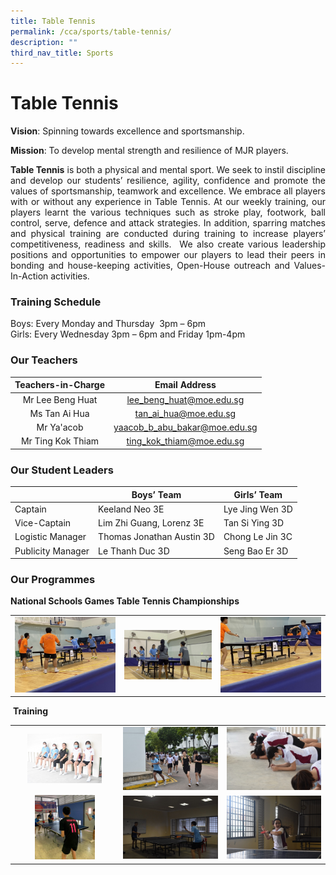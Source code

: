 ```yaml
---
title: Table Tennis
permalink: /cca/sports/table-tennis/
description: ""
third_nav_title: Sports
---
```

# Table Tennis


**Vision**: Spinning towards excellence and sportsmanship.  

**Mission**: To develop mental strength and resilience of MJR players.

<p style="text-align: justify;"><b>Table Tennis</b> is both a physical and mental sport. We seek to instil discipline and develop our students’ resilience, agility, confidence and promote the values of sportsmanship, teamwork and excellence. We embrace all players with or without any experience in Table Tennis. At our weekly training, our players learnt the various techniques such as stroke play, footwork, ball control, serve, defence and attack strategies. In addition, sparring matches and physical training are conducted during training to increase players’ competitiveness, readiness and skills.  We also create various leadership positions and opportunities to empower our players to lead their peers in bonding and house-keeping activities, Open-House outreach and Values-In-Action activities. </p>

### Training Schedule

Boys: Every Monday and Thursday  3pm – 6pm     
Girls: Every Wednesday 3pm – 6pm and Friday 1pm-4pm

### Our Teachers

| Teachers-in-Charge | Email Address                  |
|:--------------:|:----------------------:|
|  Mr Lee Beng Huat  |    lee_beng_huat@moe.edu.sg    |
|   Ms Tan Ai Hua    |     tan_ai_hua@moe.edu.sg      |
|     Mr Ya'acob     |  yaacob_b_abu_bakar@moe.edu.sg |
| Mr Ting Kok Thiam  |    ting_kok_thiam@moe.edu.sg   |


### Our Student Leaders

|                   | Boys’ Team                | Girls’ Team     |
|---------------|---------------------|--------------|
| Captain           | Keeland Neo 3E            | Lye Jing Wen 3D |
| Vice-Captain      | Lim Zhi Guang, Lorenz 3E  | Tan Si Ying 3D  |
| Logistic Manager  | Thomas Jonathan Austin 3D | Chong Le Jin 3C |
| Publicity Manager | Le Thanh Duc 3D           | Seng Bao Er 3D  |

### Our Programmes

**National Schools Games Table Tennis Championships**


|   |   |   |
|:--------------:|:-------------:|:----------:|
|  ![](/images/Cca/Table%20Tennis/EZ%20Inter-School%20TT%20Championship%20BOYS.jpg) | ![](/images/Cca/Table%20Tennis/EZ%20Inter-School%20TT%20Championship%20GIRLS.jpg)  | ![](/images/Cca/Table%20Tennis/National%20School%20Game%20BOYS.jpg)  |

 **Training**
 
 
 
 |   |   |   |
|:--------------:|:-------------:|:----------:|
| <img src="/images/Cca/Table%20Tennis/Physical%20Training%201.jpg" style="width:75%"> |   ![](/images/Cca/Table%20Tennis/Physical%20Training%202.jpg)  |   ![](/images/Cca/Table%20Tennis/Physical%20Training%203.jpg)  |
|  <img src="/images/Cca/Table%20Tennis/Skills%20Training%201.jpg" style="width:60%"> |    ![](/images/Cca/Table%20Tennis/Skills%20Training%202.jpg)    |  ![](/images/Cca/Table%20Tennis/Skills%20Training%203.jpg)   |